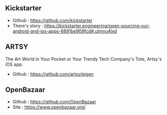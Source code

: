 ## Kickstarter

- Github : https://github.com/kickstarter
- There's story : https://kickstarter.engineering/open-sourcing-our-android-and-ios-apps-6891be909fcd#.ulmnu4lxd

## ARTSY

The Art World in Your Pocket or Your Trendy Tech Company's Tote, Artsy's iOS app.

- Github : https://github.com/artsy/eigen

## OpenBazaar

- Github : https://github.com/OpenBazaar
- Site : https://www.openbazaar.org/

